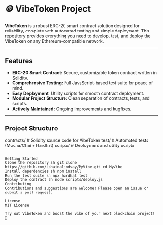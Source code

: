 # 🪙 VibeToken Project

**VibeToken** is a robust ERC-20 smart contract solution designed for reliability, complete with automated testing and simple deployment. This repository provides everything you need to develop, test, and deploy the VibeToken on any Ethereum-compatible network.

---

## Features

- **ERC-20 Smart Contract:** Secure, customizable token contract written in Solidity.
- **Comprehensive Testing:** Full JavaScript-based test suite for peace of mind.
- **Easy Deployment:** Utility scripts for smooth contract deployment.
- **Modular Project Structure:** Clean separation of contracts, tests, and scripts.
- **Actively Maintained:** Ongoing improvements and bugfixes.

---

## Project Structure

contracts/ # Solidity source code for VibeToken
test/ # Automated tests (Mocha/Chai + Hardhat)
scripts/ # Deployment and utility scripts
```

Getting Started
Clone the repository sh git clone https://github.com/Lahainalindsay/MyVibe.git cd MyVibe
Install dependencies sh npm install
Run the test suite sh npx hardhat test
Deploy the contract sh node scripts/deploy.js
Contributing
Contributions and suggestions are welcome! Please open an issue or submit a pull request.

License
MIT License

Try out VibeToken and boost the vibe of your next blockchain project! 🚀
```

